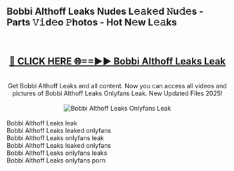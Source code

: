 <h2>Bobbi Althoff Leaks Nudes L𝚎𝚊k𝚎d 𝙽u𝚍𝚎s - Parts 𝚅𝚒d𝚎o 𝙿hotos - Hot N𝚎w L𝚎𝚊ks</h2>
<br>
<div align="center">
<h2><a href="https://213.232.235.80/live/video.php?q=bobbi-althoff-leaks" rel="nofollow">🔴 CLICK HERE 🌐==►► Bobbi Althoff Leaks Leak</a></h2>
<br>
Get Bobbi Althoff Leaks and all content. Now you can access all videos and pictures of Bobbi Althoff Leaks Onlyfans Leak. New Updated Files 2025!
<br>
<br>
<a href="https://213.232.235.80/live/video.php?q=bobbi-althoff-leaks" rel="nofollow" data-target="animated-image.originalLink"><img src="https://i.imgur.com/1EjSzPs.png" alt="Bobbi Althoff Leaks Onlyfans Leak" style="max-width: 100%; display: inline-block;" data-target="animated-image.originalImage"></a>
</div>
<br>
Bobbi Althoff Leaks leak<br>
Bobbi Althoff Leaks leaked onlyfans<br>
Bobbi Althoff Leaks onlyfans leak<br>
Bobbi Althoff Leaks leaked onlyfans<br>
Bobbi Althoff Leaks onlyfans leaks<br>
Bobbi Althoff Leaks onlyfans porn
